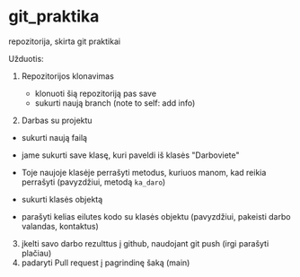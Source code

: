 # git_praktika
repozitorija, skirta git praktikai

Užduotis:

1. Repozitorijos klonavimas

    * klonuoti šią repozitoriją pas save
    * sukurti naują branch (note to self: add info)

2. Darbas su projektu
- sukurti naują failą

- jame sukurti save klasę, kuri paveldi iš klasės "Darboviete"

- Toje naujoje klasėje perrašyti metodus, kuriuos manom, kad reikia perrašyti (pavyzdžiui, metodą `ka_daro`)

- sukurti klasės objektą

- parašyti kelias eilutes kodo su klasės objektu (pavyzdžiui, pakeisti darbo valandas, kontaktus)

3. įkelti savo darbo rezulttus į github, naudojant git push (irgi parašyti plačiau)
4. padaryti Pull request į pagrindinę šaką (main)

